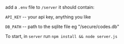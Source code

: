 add a `.env` file to `/server`
it should contain:

`API_KEY` -- your api key, anything you like

`DB_PATH` -- path to the sqlite file eg "/secure/codes.db"


To start, in `server` run `npm install && node server.js`
